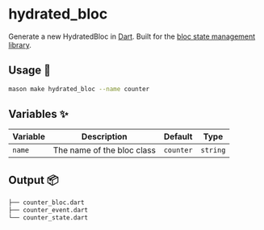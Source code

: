 # hydrated_bloc

Generate a new HydratedBloc in [Dart][1]. Built for the [bloc state management library][2].

## Usage 🚀

```sh
mason make hydrated_bloc --name counter
```

## Variables ✨

| Variable | Description                | Default   | Type     |
| -------- | -------------------------- | --------- | -------- |
| `name`   | The name of the bloc class | `counter` | `string` |

## Output 📦

```sh
├── counter_bloc.dart
├── counter_event.dart
└── counter_state.dart
```

[1]: https://dart.dev
[2]: https://github.com/felangel/bloc
